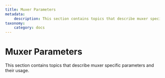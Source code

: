 ```yaml
---
title: Muxer Parameters
metadata:
    description: This section contains topics that describe muxer specific parameters and their usage.
taxonomy:
    category: docs
---
```


# Muxer Parameters

This section contains topics that describe muxer specific parameters and their usage.




